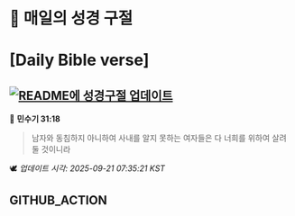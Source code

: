 # 🙏 매일의 성경 구절
# [Daily Bible verse]
## [![README에 성경구절 업데이트](https://github.com/DONGSUKA/first_test/actions/workflows/update-readme-bible.yml/badge.svg)](https://github.com/DONGSUKA/first_test/actions/workflows/update-readme-bible.yml)
<!-- START_BIBLE_VERSE -->
📖 **민수기 31:18**
> 남자와 동침하지 아니하여 사내를 알지 못하는 여자들은 다 너희를 위하여 살려둘 것이니라

🕊️ _업데이트 시각: 2025-09-21 07:35:21 KST_
  <!-- END_BIBLE_VERSE -->
## GITHUB_ACTION
